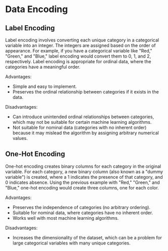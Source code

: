 # Data Encoding



## Label Encoding

Label encoding involves converting each unique category in a categorical variable into an integer. The integers are assigned based on the order of appearance. For example, if you have a categorical variable like "Red," "Green," and "Blue," label encoding would convert them to 0, 1, and 2, respectively. Label encoding is appropriate for ordinal data, where the categories have a meaningful order.

Advantages:
- Simple and easy to implement.
- Preserves the ordinal relationship between categories if it exists in the data.

Disadvantages:
- Can introduce unintended ordinal relationships between categories, which may not be suitable for certain machine learning algorithms.
- Not suitable for nominal data (categories with no inherent order) because it may mislead the algorithm by assigning arbitrary numerical values.


## One-Hot Encoding

One-hot encoding creates binary columns for each category in the original variable. For each category, a new binary column (also known as a "dummy variable") is created, where a 1 indicates the presence of that category, and 0 indicates absence. Using the previous example with "Red," "Green," and "Blue," one-hot encoding would create three columns, one for each color.

Advantages:
- Preserves the independence of categories (no arbitrary ordering).
- Suitable for nominal data, where categories have no inherent order.
- Works well with most machine learning algorithms.

Disadvantages:
- Increases the dimensionality of the dataset, which can be a problem for large categorical variables with many unique categories.
